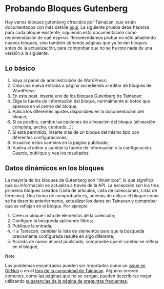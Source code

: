 # Probando Bloques Gutenberg

Hay varios bloques gutenberg ofrecidos por Tainacan, que están documentados con más detalle [aquí](/es-mx/gutenberg-blocks.md). La siguiente prueba debe hacerse para cada bloque existente, siguiendo esta documentación como recomendación de qué esperar. Recomendamos probar no sólo añadiendo nuevos bloques, sino también abriendo páginas que ya tenían bloques antes de la actualización, para comprobar que no se ha roto nada de una versión a la siguiente.

## Lo básico

1. Vaya al panel de administración de WordPress;
2. Crea una nueva entrada o página accediendo al editor de bloques de WordPress;
3. En este post, inserta uno de los bloques Gutenberg de Tainacan;
4. Elige la fuente de información del bloque, normalmente el botón que aparece en el centro del bloque;
5. Aplica los diferentes ajustes disponibles en la documentación del bloque;
6. Si es posible, cambie las opciones de alineación del bloque (alineación completa, ancho, centrado...);
7. Si está permitido, inserte más de un bloque del mismo tipo con diferentes configuraciones;
8. Visualice estos cambios en la página publicada;
9. Vuelva al editor y cambie la fuente de información o la configuración. Guarde, publique y vea los resultados.

## Datos dinámicos en los bloques

La mayoría de los bloques de Gutenberg son "dinámicos", lo que significa que su información se actualiza a través de la API. La excepción son los tres primeros bloques creados (Lista de artículos, Lista de colecciones, Lista de términos). Una forma de comprobarlo es, además de utilizar el bloque como se ha descrito anteriormente, actualizar los datos en Tainacan y comprobar que se reflejan en el bloque. Por ejemplo

1. Cree un bloque Lista de elementos de la colección;
2. Configure la búsqueda aplicando filtros;
3. Publique la entrada;
4. Ir a Tainacan, cambiar la lista de elementos para que la búsqueda previamente configurada resulte en algo diferente;
5. Acceda de nuevo al post publicado, compruebe que el cambio se refleja en el bloque;

> [!NOTE]
> Los problemas encontrados pueden ser reportados como un [issue en GitHub](https://github.com/tainacan/tainacan/issues ":ignore") o en el [foro de la comunidad de Tainacan](https://tainacan.discourse.group ":ignore"). Algunos errores comunes, como las páginas que no se cargan, pueden describirse mejor utilizando [sugerencias de la página de preguntas frecuentes](/es-mx/faq.md#creo-que-encontré-un-error-qué-tengo-que-hacer).

